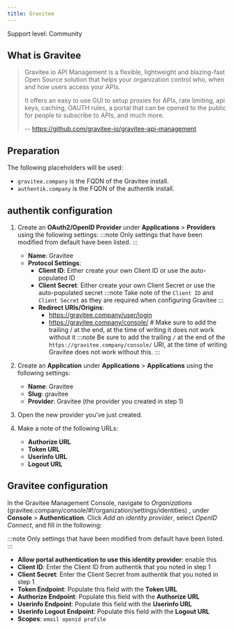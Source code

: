 ```yaml
---
title: Gravitee
---
```


<span class="badge badge--secondary">Support level: Community</span>

## What is Gravitee

> Gravitee.io API Management is a flexible, lightweight and blazing-fast Open Source solution that helps your organization control who, when and how users access your APIs.
>
> It offers an easy to use GUI to setup proxies for APIs, rate limiting, api keys, caching, OAUTH rules, a portal that can be opened to the public for people to subscribe to APIs, and much more.
>
> -- https://github.com/gravitee-io/gravitee-api-management

## Preparation

The following placeholders will be used:

-   `gravitee.company` is the FQDN of the Gravitee install.
-   `authentik.company` is the FQDN of the authentik install.

## authentik configuration

1. Create an **OAuth2/OpenID Provider** under **Applications** > **Providers** using the following settings:
:::note
Only settings that have been modified from default have been listed.
:::
    - **Name**: Gravitee
    - **Protocol Settings**:
      - **Client ID**: Either create your own Client ID or use the auto-populated ID
      - **Client Secret**: Either create your own Client Secret or use the auto-populated secret
:::note
Take note of the `Client ID` and `Client Secret` as they are required when configuring Gravitee
:::
      - **Redirect URIs/Origins**:
        - https://gravitee.company/user/login
        - https://gravitee.company/console/ # Make sure to add the trailing / at the end, at the time of writing it does not work without it
:::note
Be sure to add the trailing `/` at the end of the `https://gravitee.company/console/` URI, at the time of writing Gravitee does not work without this.
:::

2. Create an **Application** under **Applications** > **Applications** using the following settings:
    - **Name**: Gravitee
    - **Slug**: gravitee
    - **Provider**: Gravitee (the provider you created in step 1)
3. Open the new provider you've just created.
4. Make a note of the following URLs: 
    - **Authorize URL**
    - **Token URL**
    - **Userinfo URL**
    - **Logout URL**


## Gravitee configuration

In the Gravitee Management Console, navigate to _Organizations_ (gravitee.company/console/#!/organization/settings/identities) , under **Console** > **Authentication**. Click _Add an identity provider_, select _OpenID Connect_, and fill in the following:

:::note
Only settings that have been modified from default have been listed.
:::

-   **Allow portal authentication to use this identity provider**: enable this
-   **Client ID**: Enter the Client ID from authentik that you noted in step 1
-   **Client Secret**: Enter the Client Secret from authentik that you noted in step 1
-   **Token Endpoint**: Populate this field with the **Token URL**
-   **Authorize Endpoint**: Populate this field with the **Authorize URL**
-   **Userinfo Endpoint**: Populate this field with the **Userinfo URL**
-   **Userinfo Logout Endpoint**: Populate this field with the **Logout URL**
-   **Scopes**: `email openid profile`
